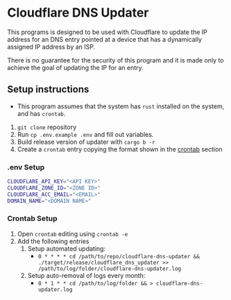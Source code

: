 # Cloudflare DNS Updater

This programs is designed to be used with Cloudflare to update the IP address for an DNS entry pointed at a device that has a dynamically assigned IP address by an ISP.

There is no guarantee for the security of this program and it is made only to achieve the goal of updating the IP for an entry.

## Setup instructions

* This program assumes that the system has `rust` installed on the system, and has `crontab`.

1. `git clone` repository
2. Run `cp .env.example .env` and fill out variables.
3. Build release version of updater with `cargo b -r`
4. Create a `crontab` entry copying the format shown in the [crontab](#Crontab-Setup) section

### .env Setup

```sh
CLOUDFLARE_API_KEY="<API KEY>"
CLOUDFLARE_ZONE_ID="<ZONE ID>"
CLOUDFLARE_ACC_EMAIL="<EMAIL>"
DOMAIN_NAME="<DOMAIN NAME>"
```

### Crontab Setup

1. Open `crontab` editing using `crontab -e`
2. Add the following entries
   1. Setup automated updating:
      * `0 * * * * cd /path/to/repo/cloudflare-dns-updater && ./target/release/cloudflare_dns_updater >> /path/to/log/folder/cloudflare-dns-updater.log`
   2. Setup auto-removal of logs every month:
      * `0 * 1 * * cd /path/to/log/folder && > cloudflare-dns-updater.log`
